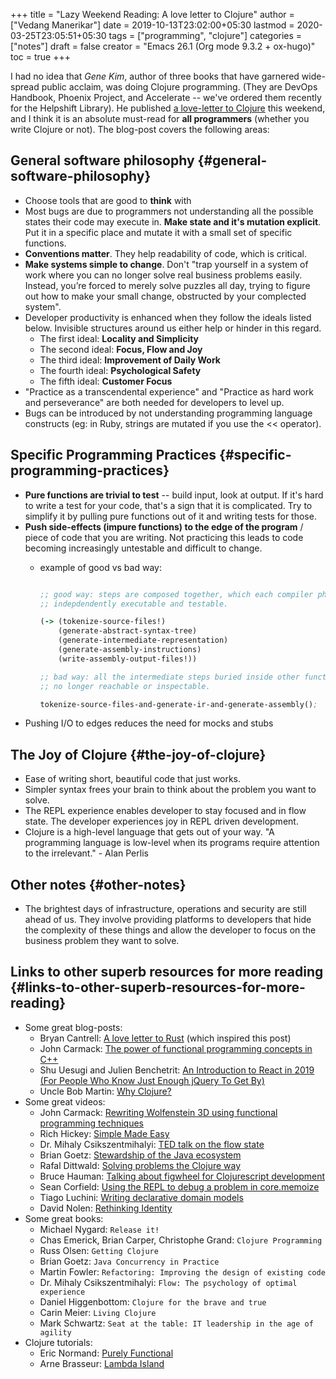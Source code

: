 +++
title = "Lazy Weekend Reading: A love letter to Clojure"
author = ["Vedang Manerikar"]
date = 2019-10-13T23:02:00+05:30
lastmod = 2020-03-25T23:05:51+05:30
tags = ["programming", "clojure"]
categories = ["notes"]
draft = false
creator = "Emacs 26.1 (Org mode 9.3.2 + ox-hugo)"
toc = true
+++

I had no idea that _Gene Kim_, author of three books that have
garnered wide-spread public acclaim, was doing Clojure programming.
(They are DevOps Handbook, Phoenix Project, and Accelerate -- we've
ordered them recently for the Helpshift Library). He published [a
love-letter to Clojure](https://itrevolution.com/love-letter-to-clojure-part-1/) this weekend, and I think it is an absolute
must-read for **all programmers** (whether you write Clojure or not).
The blog-post covers the following areas:


## General software philosophy {#general-software-philosophy}

-   Choose tools that are good to **think** with
-   Most bugs are due to programmers not understanding all the possible
    states their code may execute in. **Make state and it's mutation
    explicit**. Put it in a specific place and mutate it with a small set
    of specific functions.
-   **Conventions matter**. They help readability of code, which is critical.
-   **Make systems simple to change**. Don't "trap yourself in a system of
    work where you can no longer solve real business problems easily.
    Instead, you’re forced to merely solve puzzles all day, trying to
    figure out how to make your small change, obstructed by your
    complected system".
-   Developer productivity is enhanced when they follow the ideals
    listed below. Invisible structures around us either help or hinder
    in this regard.
    -   The first ideal: **Locality and Simplicity**
    -   The second ideal: **Focus, Flow and Joy**
    -   The third ideal: **Improvement of Daily Work**
    -   The fourth ideal: **Psychological Safety**
    -   The fifth ideal: **Customer Focus**
-   "Practice as a transcendental experience" and "Practice as hard work
    and perseverance" are both needed for developers to level up.
-   Bugs can be introduced by not understanding programming language
    constructs (eg: in Ruby, strings are mutated if you use the <<
    operator).


## Specific Programming Practices {#specific-programming-practices}

-   **Pure functions are trivial to test** -- build input, look at output.
    If it's hard to write a test for your code, that's a sign that it is
    complicated. Try to simplify it by pulling pure functions out of it
    and writing tests for those.
-   **Push side-effects (impure functions) to the edge of the program** /
    piece of code that you are writing. Not practicing this leads to
    code becoming increasingly untestable and difficult to change.
    -   example of good vs bad way:

        ```clojure

        ;; good way: steps are composed together, which each compiler phase
        ;; indepdendently executable and testable.

        (-> (tokenize-source-files!)
            (generate-abstract-syntax-tree)
            (generate-intermediate-representation)
            (generate-assembly-instructions)
            (write-assembly-output-files!))

        ;; bad way: all the intermediate steps buried inside other functions,
        ;; no longer reachable or inspectable.

        tokenize-source-files-and-generate-ir-and-generate-assembly();
        ```
-   Pushing I/O to edges reduces the need for mocks and stubs


## The Joy of Clojure {#the-joy-of-clojure}

-   Ease of writing short, beautiful code that just works.
-   Simpler syntax frees your brain to think about the problem you want
    to solve.
-   The REPL experience enables developer to stay focused and in flow
    state. The developer experiences joy in REPL driven development.
-   Clojure is a high-level language that gets out of your way. "A
    programming language is low-level when its programs require
    attention to the irrelevant." - Alan Perlis


## Other notes {#other-notes}

-   The brightest days of infrastructure, operations and security are
    still ahead of us. They involve providing platforms to developers
    that hide the complexity of these things and allow the developer to
    focus on the business problem they want to solve.


## Links to other superb resources for more reading {#links-to-other-superb-resources-for-more-reading}

-   Some great blog-posts:
    -   Bryan Cantrell: [A love letter to Rust](https://twitter.com/bcantrill/status/1042180114199375872) (which inspired this post)
    -   John Carmack: [The power of functional programming concepts in C++](http://www.gamasutra.com/view/news/169296/Indepth%5C%5FFunctional%5C%5Fprogramming%5C%5Fin%5C%5FC.php)
    -   Shu Uesugi and Julien Benchetrit: [An Introduction to React in 2019 (For People Who Know Just Enough jQuery To Get By)](https://medium.freecodecamp.org/react-introduction-for-people-who-know-just-enough-jquery-to-get-by-2019-version-28a4b4316d1a)
    -   Uncle Bob Martin: [Why Clojure?](https://blog.cleancoder.com/uncle-bob/2019/08/22/WhyClojure.html)
-   Some great videos:
    -   John Carmack: [Rewriting Wolfenstein 3D using functional programming techniques](https://youtu.be/1PhArSujR%5FA)
    -   Rich Hickey: [Simple Made Easy](https://www.infoq.com/presentations/Simple-Made-Easy/)
    -   Dr. Mihaly Csikszentmihalyi: [TED talk on the flow state](https://www.ted.com/talks/mihaly%5Fcsikszentmihalyi%5Fon%5Fflow?language=en)
    -   Brian Goetz: [Stewardship of the Java ecosystem](https://youtu.be/2y5Pv4yN0b0)
    -   Rafal Dittwald: [Solving problems the Clojure way](https://youtu.be/vK1DazRK%5Fa0)
    -   Bruce Hauman: [Talking about figwheel for Clojurescript development](https://youtu.be/j-kj2qwJa%5FE)
    -   Sean Corfield: [Using the REPL to debug a problem in core.memoize](https://www.youtube.com/embed/UFY2rd05W2g)
    -   Tiago Luchini: [Writing declarative domain models](https://youtu.be/EDojA%5FfahvM)
    -   David Nolen: [Rethinking Identity](https://www.youtube.com/watch?v=77b47P8EpfA)
-   Some great books:
    -   Michael Nygard: `Release it!`
    -   Chas Emerick, Brian Carper, Christophe Grand: `Clojure Programming`
    -   Russ Olsen: `Getting Clojure`
    -   Brian Goetz: `Java Concurrency in Practice`
    -   Martin Fowler: `Refactoring: Improving the design of existing code`
    -   Dr. Mihaly Csikszentmihalyi: `Flow: The psychology of optimal experience`
    -   Daniel Higgenbottom: `Clojure for the brave and true`
    -   Carin Meier: `Living Clojure`
    -   Mark Schwartz: `Seat at the table: IT leadership in the age of agility`
-   Clojure tutorials:
    -   Eric Normand: [Purely Functional](https://purelyfunctional.tv)
    -   Arne Brasseur: [Lambda Island](https://lambdaisland.com)

